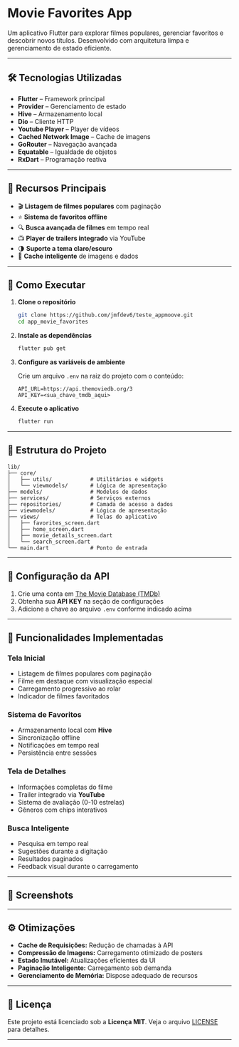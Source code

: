 # Movie Favorites App

Um aplicativo Flutter para explorar filmes populares, gerenciar favoritos e descobrir novos títulos. Desenvolvido com arquitetura limpa e gerenciamento de estado eficiente.

---

## 🛠️ Tecnologias Utilizadas

- **Flutter** – Framework principal
- **Provider** – Gerenciamento de estado
- **Hive** – Armazenamento local
- **Dio** – Cliente HTTP
- **Youtube Player** – Player de vídeos
- **Cached Network Image** – Cache de imagens
- **GoRouter** – Navegação avançada
- **Equatable** – Igualdade de objetos
- **RxDart** – Programação reativa

---

## 🚀 Recursos Principais

- 🎬 **Listagem de filmes populares** com paginação
- ⭐ **Sistema de favoritos offline**
- 🔍 **Busca avançada de filmes** em tempo real
- 📺 **Player de trailers integrado** via YouTube
- 🌗 **Suporte a tema claro/escuro**
- 💾 **Cache inteligente** de imagens e dados

---

## 🏁 Como Executar

1. **Clone o repositório**

   ```bash
   git clone https://github.com/jmfdev6/teste_appmoove.git
   cd app_movie_favorites
   ```

2. **Instale as dependências**

   ```bash
   flutter pub get
   ```

3. **Configure as variáveis de ambiente**

   Crie um arquivo `.env` na raiz do projeto com o conteúdo:

   ```env
   API_URL=https://api.themoviedb.org/3
   API_KEY=<sua_chave_tmdb_aqui>
   ```

4. **Execute o aplicativo**

   ```bash
   flutter run
   ```

---

## 📁 Estrutura do Projeto

```
lib/
├── core/
│   ├── utils/            # Utilitários e widgets
│   └── viewmodels/       # Lógica de apresentação
├── models/               # Modelos de dados
├── services/             # Serviços externos
├── repositories/         # Camada de acesso a dados
├── viewmodels/           # Lógica de apresentação
├── views/                # Telas do aplicativo
│   ├── favorites_screen.dart
│   ├── home_screen.dart
│   ├── movie_details_screen.dart
│   └── search_screen.dart
└── main.dart             # Ponto de entrada
```

---

## 🔌 Configuração da API

1. Crie uma conta em [The Movie Database (TMDb)](https://www.themoviedb.org)
2. Obtenha sua **API KEY** na seção de configurações
3. Adicione a chave ao arquivo `.env` conforme indicado acima

---

## 🎯 Funcionalidades Implementadas

### Tela Inicial

- Listagem de filmes populares com paginação
- Filme em destaque com visualização especial
- Carregamento progressivo ao rolar
- Indicador de filmes favoritados

### Sistema de Favoritos

- Armazenamento local com **Hive**
- Sincronização offline
- Notificações em tempo real
- Persistência entre sessões

### Tela de Detalhes

- Informações completas do filme
- Trailer integrado via **YouTube**
- Sistema de avaliação (0-10 estrelas)
- Gêneros com chips interativos

### Busca Inteligente

- Pesquisa em tempo real
- Sugestões durante a digitação
- Resultados paginados
- Feedback visual durante o carregamento

---

## 📸 Screenshots

&#x20;&#x20;

---

## ⚙️ Otimizações

- **Cache de Requisições:** Redução de chamadas à API
- **Compressão de Imagens:** Carregamento otimizado de posters
- **Estado Imutável:** Atualizações eficientes da UI
- **Paginação Inteligente:** Carregamento sob demanda
- **Gerenciamento de Memória:** Dispose adequado de recursos

---

## 📝 Licença

Este projeto está licenciado sob a **Licença MIT**. Veja o arquivo [LICENSE](LICENSE) para detalhes.

---


